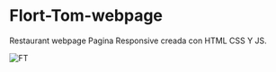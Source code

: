 # Flort-Tom-webpage
Restaurant webpage
Pagina Responsive creada con HTML CSS Y JS.

![FT](https://user-images.githubusercontent.com/104696637/166121939-6a971bc7-b9e6-411a-9e0a-2e799fa8bc6e.png)
